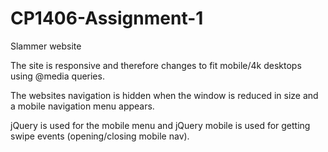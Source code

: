 # CP1406-Assignment-1
Slammer website 

The site is responsive and therefore changes to fit mobile/4k desktops using @media queries.

The websites navigation is hidden when the window is reduced in size and a mobile navigation menu appears.

jQuery is used for the mobile menu and jQuery mobile is used for getting swipe events (opening/closing mobile nav). 

